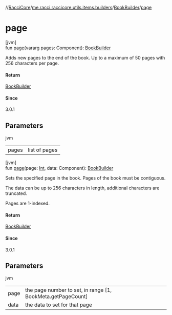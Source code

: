 //[RacciCore](../../../index.md)/[me.racci.raccicore.utils.items.builders](../index.md)/[BookBuilder](index.md)/[page](page.md)

# page

[jvm]\
fun [page](page.md)(vararg pages: Component): [BookBuilder](index.md)

Adds new pages to the end of the book. Up to a maximum of 50 pages with 256 characters per page.

#### Return

[BookBuilder](index.md)

#### Since

3.0.1

## Parameters

jvm

| | |
|---|---|
| pages | list of pages |

[jvm]\
fun [page](page.md)(page: [Int](https://kotlinlang.org/api/latest/jvm/stdlib/kotlin/-int/index.html), data: Component): [BookBuilder](index.md)

Sets the specified page in the book. Pages of the book must be contiguous.

The data can be up to 256 characters in length, additional characters are truncated.

Pages are 1-indexed.

#### Return

[BookBuilder](index.md)

#### Since

3.0.1

## Parameters

jvm

| | |
|---|---|
| page | the page number to set, in range [1, BookMeta.getPageCount] |
| data | the data to set for that page |
